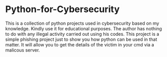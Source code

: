 # Python-for-Cybersecurity
This is a collection of python projects used in cybersecurity based on my knowledge.
Kindly use it for educational purposes. The author has nothing to do with any illegal activity carried out using his codes.
This project is a simple phishing project just to show you how python can be used in that matter. It will allow you to get the details of the victim in your cmd via a malicous server.

